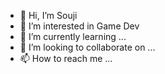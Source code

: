 - 👋 Hi, I’m Souji
- 👀 I’m interested in Game Dev
- 🌱 I’m currently learning ...
- 💞️ I’m looking to collaborate on ...
- 📫 How to reach me ...

<!---
infinitewarchief/infinitewarchief is a ✨ special ✨ repository because its `README.md` (this file) appears on your GitHub profile.
You can click the Preview link to take a look at your changes.
--->
